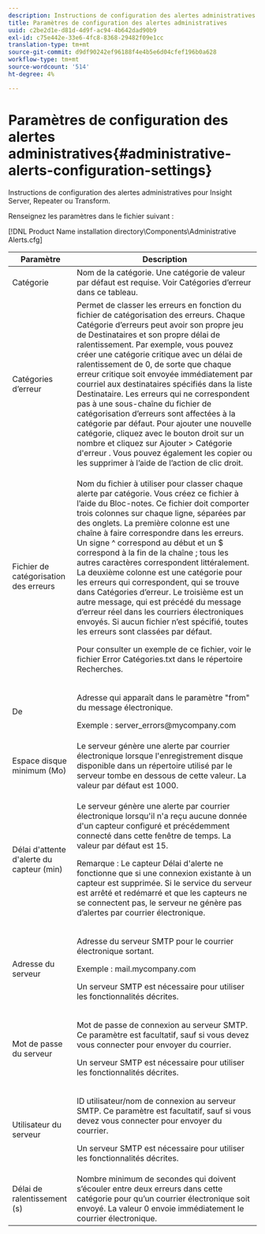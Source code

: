 ```yaml
---
description: Instructions de configuration des alertes administratives pour Insight Server, Repeater ou Transform.
title: Paramètres de configuration des alertes administratives
uuid: c2be2d1e-d81d-4d9f-ac94-4b642dad90b9
exl-id: c75e442e-33e6-4fc8-8368-29482f09e1cc
translation-type: tm+mt
source-git-commit: d9df90242ef96188f4e4b5e6d04cfef196b0a628
workflow-type: tm+mt
source-wordcount: '514'
ht-degree: 4%

---
```


# Paramètres de configuration des alertes administratives{#administrative-alerts-configuration-settings}

Instructions de configuration des alertes administratives pour Insight Server, Repeater ou Transform.

Renseignez les paramètres dans le fichier suivant :

[!DNL Product Name installation directory\Components\Administrative Alerts.cfg]

<table id="table_5A2298906D5F4215B8FAC42CACBC0002"> 
 <thead> 
  <tr> 
   <th colname="col1" class="entry"> Paramètre </th> 
   <th colname="col2" class="entry"> Description </th> 
  </tr> 
 </thead>
 <tbody> 
  <tr> 
   <td colname="col1"> Catégorie </td> 
   <td colname="col2"> Nom de la catégorie. Une catégorie de valeur par défaut est requise. Voir Catégories d’erreur dans ce tableau. </td> 
  </tr> 
  <tr> 
   <td colname="col1"> Catégories d’erreur </td> 
   <td colname="col2"> Permet de classer les erreurs en fonction du fichier de catégorisation des erreurs. Chaque Catégorie d’erreurs peut avoir son propre jeu de Destinataires et son propre délai de ralentissement. Par exemple, vous pouvez créer une catégorie critique avec un délai de ralentissement de 0, de sorte que chaque erreur critique soit envoyée immédiatement par courriel aux destinataires spécifiés dans la liste Destinataire. Les erreurs qui ne correspondent pas à une sous-chaîne du fichier de catégorisation d’erreurs sont affectées à la catégorie par défaut. Pour ajouter une nouvelle catégorie, cliquez avec le bouton droit sur un nombre et cliquez sur <span class="uicontrol"> Ajouter </span> &gt; <span class="uicontrol"> Catégorie d'erreur </span>. Vous pouvez également les copier ou les supprimer à l’aide de l’action de clic droit. </td> 
  </tr> 
  <tr> 
   <td colname="col1"> Fichier de catégorisation des erreurs </td> 
   <td colname="col2"> <p>Nom du fichier à utiliser pour classer chaque alerte par catégorie. Vous créez ce fichier à l’aide du Bloc-notes. Ce fichier doit comporter trois colonnes sur chaque ligne, séparées par des onglets. La première colonne est une chaîne à faire correspondre dans les erreurs. Un signe ^ correspond au début et un $ correspond à la fin de la chaîne ; tous les autres caractères correspondent littéralement. La deuxième colonne est une catégorie pour les erreurs qui correspondent, qui se trouve dans Catégories d’erreur. Le troisième est un autre message, qui est précédé du message d’erreur réel dans les courriers électroniques envoyés. Si aucun fichier n’est spécifié, toutes les erreurs sont classées par défaut. </p> <p>Pour consulter un exemple de ce fichier, voir le fichier <span class="filepath"> Error Catégories.txt </span> dans le répertoire Recherches. </p> </td> 
  </tr> 
  <tr> 
   <td colname="col1"> De </td> 
   <td colname="col2"> <p>Adresse qui apparaît dans le paramètre "from" du message électronique. </p> <p>Exemple : <span class="filepath"> server_errors@mycompany.com </span></p> </td> 
  </tr> 
  <tr> 
   <td colname="col1"> Espace disque minimum (Mo) </td> 
   <td colname="col2"> Le serveur génère une alerte par courrier électronique lorsque l'enregistrement disque disponible dans un répertoire utilisé par le serveur tombe en dessous de cette valeur. La valeur par défaut est 1000. </td> 
  </tr> 
  <tr> 
   <td colname="col1"> Délai d'attente d'alerte du capteur (min) </td> 
   <td colname="col2"> <p>Le serveur génère une alerte par courrier électronique lorsqu'il n'a reçu aucune donnée d'un capteur <span class="wintitle"> </span> configuré et précédemment connecté dans cette fenêtre de temps. La valeur par défaut est 15. </p> <p> <p>Remarque :  <span class="wintitle"> Le capteur </span> Délai d'alerte ne fonctionne que si une connexion existante à un capteur <span class="wintitle"> </span> est supprimée. Si le service du serveur est arrêté et redémarré et que les capteurs <span class="wintitle"> </span> ne se connectent pas, le serveur ne génère pas d’alertes par courrier électronique. </p> </p> </td> 
  </tr> 
  <tr> 
   <td colname="col1"> Adresse du serveur </td> 
   <td colname="col2"> <p>Adresse du serveur SMTP pour le courrier électronique sortant. </p> <p>Exemple : <span class="filepath"> mail.mycompany.com </span></p> <p>Un serveur SMTP est nécessaire pour utiliser les fonctionnalités décrites. </p> </td> 
  </tr> 
  <tr> 
   <td colname="col1"> Mot de passe du serveur </td> 
   <td colname="col2"> <p>Mot de passe de connexion au serveur SMTP. Ce paramètre est facultatif, sauf si vous devez vous connecter pour envoyer du courrier. </p> <p>Un serveur SMTP est nécessaire pour utiliser les fonctionnalités décrites. </p> </td> 
  </tr> 
  <tr> 
   <td colname="col1"> Utilisateur du serveur </td> 
   <td colname="col2"> <p>ID utilisateur/nom de connexion au serveur SMTP. Ce paramètre est facultatif, sauf si vous devez vous connecter pour envoyer du courrier. </p> <p>Un serveur SMTP est nécessaire pour utiliser les fonctionnalités décrites. </p> </td> 
  </tr> 
  <tr> 
   <td colname="col1"> Délai de ralentissement (s) </td> 
   <td colname="col2"> Nombre minimum de secondes qui doivent s’écouler entre deux erreurs dans cette catégorie pour qu’un courrier électronique soit envoyé. La valeur 0 envoie immédiatement le courrier électronique. </td> 
  </tr> 
 </tbody> 
</table>
